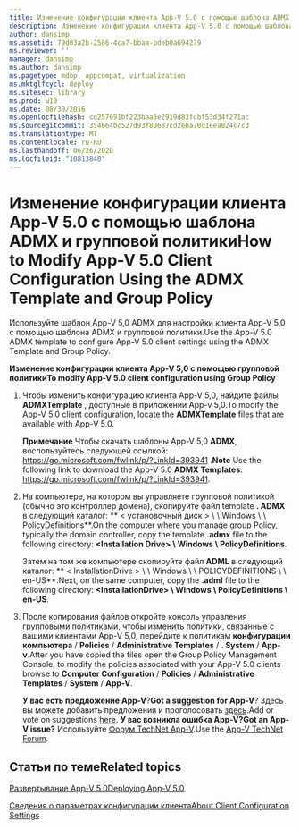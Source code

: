 ```yaml
---
title: Изменение конфигурации клиента App-V 5.0 с помощью шаблона ADMX и групповой политики
description: Изменение конфигурации клиента App-V 5.0 с помощью шаблона ADMX и групповой политики
author: dansimp
ms.assetid: 79d03a2b-2586-4ca7-bbaa-bdeb0a694279
ms.reviewer: ''
manager: dansimp
ms.author: dansimp
ms.pagetype: mdop, appcompat, virtualization
ms.mktglfcycl: deploy
ms.sitesec: library
ms.prod: w10
ms.date: 08/30/2016
ms.openlocfilehash: cd257691bf223baa5e2919d83fdbf53d34f271ac
ms.sourcegitcommit: 354664bc527d93f80687cd2eba70d1eea024c7c3
ms.translationtype: MT
ms.contentlocale: ru-RU
ms.lasthandoff: 06/26/2020
ms.locfileid: "10813840"
---
```

# <span data-ttu-id="ae30b-103">Изменение конфигурации клиента App-V 5.0 с помощью шаблона ADMX и групповой политики</span><span class="sxs-lookup"><span data-stu-id="ae30b-103">How to Modify App-V 5.0 Client Configuration Using the ADMX Template and Group Policy</span></span>


<span data-ttu-id="ae30b-104">Используйте шаблон App-V 5,0 ADMX для настройки клиента App-V 5,0 с помощью шаблона ADMX и групповой политики.</span><span class="sxs-lookup"><span data-stu-id="ae30b-104">Use the App-V 5.0 ADMX template to configure App-V 5.0 client settings using the ADMX Template and Group Policy.</span></span>

**<span data-ttu-id="ae30b-105">Изменение конфигурации клиента App-V 5,0 с помощью групповой политики</span><span class="sxs-lookup"><span data-stu-id="ae30b-105">To modify App-V 5.0 client configuration using Group Policy</span></span>**

1.  <span data-ttu-id="ae30b-106">Чтобы изменить конфигурацию клиента App-V 5,0, найдите файлы **ADMXTemplate** , доступные в приложении App-v 5,0.</span><span class="sxs-lookup"><span data-stu-id="ae30b-106">To modify the App-V 5.0 client configuration, locate the **ADMXTemplate** files that are available with App-V 5.0.</span></span>

    <span data-ttu-id="ae30b-107">**Примечание**  Чтобы скачать шаблоны App-V 5,0 **ADMX**, воспользуйтесь следующей ссылкой: <https://go.microsoft.com/fwlink/p/?LinkId=393941> .</span><span class="sxs-lookup"><span data-stu-id="ae30b-107">**Note** Use the following link to download the App-V 5.0 **ADMX Templates**: <https://go.microsoft.com/fwlink/p/?LinkId=393941>.</span></span>

     

2.  <span data-ttu-id="ae30b-108">На компьютере, на котором вы управляете групповой политикой (обычно это контроллер домена), скопируйте файл template **. ADMX** в следующий каталог: \*\* &lt; установочный диск &gt; \ \ Windows \ \ PolicyDefinitions\*\*.</span><span class="sxs-lookup"><span data-stu-id="ae30b-108">On the computer where you manage group Policy, typically the domain controller, copy the template **.admx** file to the following directory: **&lt;Installation Drive&gt; \\ Windows \\ PolicyDefinitions**.</span></span>

    <span data-ttu-id="ae30b-109">Затем на том же компьютере скопируйте файл **ADML** в следующий каталог: \*\* &lt; InstallationDrive &gt; \ \ Windows \ \ POLICYDEFINITIONS \ \ en-US\*\*.</span><span class="sxs-lookup"><span data-stu-id="ae30b-109">Next, on the same computer, copy the **.adml** file to the following directory: **&lt;InstallationDrive&gt; \\ Windows \\ PolicyDefinitions \\ en-US**.</span></span>

3.  <span data-ttu-id="ae30b-110">После копирования файлов откройте консоль управления групповыми политиками, чтобы изменить политики, связанные с вашими клиентами App-V 5,0, перейдите к политикам **конфигурации компьютера**  /  **Policies**  /  **Administrative Templates**  /  **. System**  /  **App-v**.</span><span class="sxs-lookup"><span data-stu-id="ae30b-110">After you have copied the files open the Group Policy Management Console, to modify the policies associated with your App-V 5.0 clients browse to **Computer Configuration** / **Policies** / **Administrative Templates** / **System** / **App-V**.</span></span>

    <span data-ttu-id="ae30b-111">**У вас есть предложение App-V**?</span><span class="sxs-lookup"><span data-stu-id="ae30b-111">**Got a suggestion for App-V**?</span></span> <span data-ttu-id="ae30b-112">Здесь вы можете добавить предложения и проголосовать [здесь](http://appv.uservoice.com/forums/280448-microsoft-application-virtualization).</span><span class="sxs-lookup"><span data-stu-id="ae30b-112">Add or vote on suggestions [here](http://appv.uservoice.com/forums/280448-microsoft-application-virtualization).</span></span> **<span data-ttu-id="ae30b-113">У вас возникла ошибка App-V?</span><span class="sxs-lookup"><span data-stu-id="ae30b-113">Got an App-V issue?</span></span>** <span data-ttu-id="ae30b-114">Используйте [Форум TechNet App-V](https://social.technet.microsoft.com/Forums/home?forum=mdopappv).</span><span class="sxs-lookup"><span data-stu-id="ae30b-114">Use the [App-V TechNet Forum](https://social.technet.microsoft.com/Forums/home?forum=mdopappv).</span></span>

## <span data-ttu-id="ae30b-115">Статьи по теме</span><span class="sxs-lookup"><span data-stu-id="ae30b-115">Related topics</span></span>


[<span data-ttu-id="ae30b-116">Развертывание App-V 5.0</span><span class="sxs-lookup"><span data-stu-id="ae30b-116">Deploying App-V 5.0</span></span>](deploying-app-v-50.md)

[<span data-ttu-id="ae30b-117">Сведения о параметрах конфигурации клиента</span><span class="sxs-lookup"><span data-stu-id="ae30b-117">About Client Configuration Settings</span></span>](about-client-configuration-settings.md)

 

 





